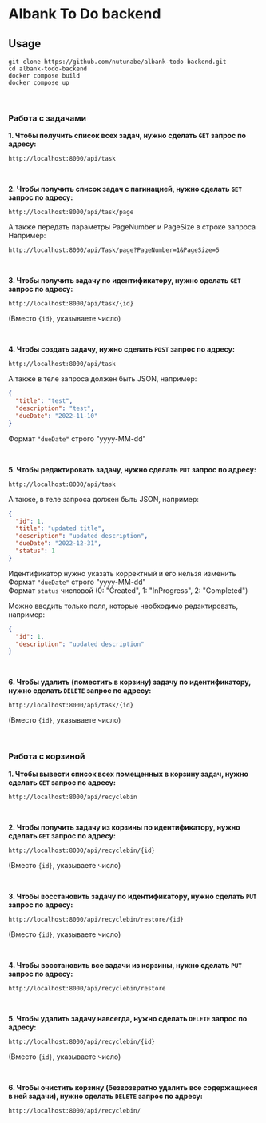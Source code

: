 # Albank To Do backend  

## Usage  
```
git clone https://github.com/nutunabe/albank-todo-backend.git
cd albank-todo-backend
docker compose build
docker compose up
 ```

<br/>

### Работа с задачами  
**1.  Чтобы получить список всех задач, нужно сделать ```GET``` запрос по адресу:**  
```
http://localhost:8000/api/task
```

<br/>  

**2.  Чтобы получить список задач с пагинацией, нужно сделать ```GET``` запрос по адресу:**  
```
http://localhost:8000/api/task/page
```
А также передать параметры PageNumber и PageSize в строке запроса  
Например:  
```
http://localhost:8000/api/Task/page?PageNumber=1&PageSize=5
```

<br/>

**3.  Чтобы получить задачу по идентификатору, нужно сделать ```GET``` запрос по адресу:**  
```
http://localhost:8000/api/task/{id}
```
(Вместо ```{id}```, указываете число)  

<br/>  

**4.  Чтобы создать задачу, нужно сделать ```POST``` запрос по адресу:**  
```
http://localhost:8000/api/task
```
А также в теле запроса должен быть JSON, например:  
```json
{
  "title": "test",
  "description": "test",
  "dueDate": "2022-11-10"
}
```
Формат ```"dueDate"``` строго "yyyy-MM-dd"  

<br/>

**5.  Чтобы редактировать задачу, нужно сделать ```PUT``` запрос по адресу:**  
```
http://localhost:8000/api/task
```
А также, в теле запроса должен быть JSON, например:  
```json
{
  "id": 1,
  "title": "updated title",
  "description": "updated description",
  "dueDate": "2022-12-31",
  "status": 1
}
```
Идентификатор нужно указать корректный и его нельзя изменить  
Формат ```"dueDate"``` строго "yyyy-MM-dd"  
Формат ```status``` числовой (0: "Created", 1: "InProgress", 2: "Completed")

Можно вводить только поля, которые необходимо редактировать, например:  
```json
{
  "id": 1,
  "description": "updated description"
}
```

<br/>  

**6.  Чтобы удалить (поместить в корзину) задачу по идентификатору, нужно сделать ```DELETE``` запрос по адресу:**  
```
http://localhost:8000/api/task/{id}
```
(Вместо ```{id}```, указываете число)  

<br/>  

### Работа с корзиной  

**1.  Чтобы вывести список всех помещенных в корзину задач, нужно сделать ```GET``` запрос по адресу:**  
```
http://localhost:8000/api/recyclebin
```

<br/>  

**2.  Чтобы получить задачу из корзины по идентификатору, нужно сделать ```GET``` запрос по адресу:**  
```
http://localhost:8000/api/recyclebin/{id}
```
(Вместо ```{id}```, указываете число)  

<br/>  

**3. Чтобы восстановить задачу по идентификатору, нужно сделать ```PUT``` запрос по адресу:**  
```
http://localhost:8000/api/recyclebin/restore/{id}
```
(Вместо ```{id}```, указываете число)  

<br/>  

**4. Чтобы восстановить все задачи из корзины, нужно сделать ```PUT``` запрос по адресу:**  
```
http://localhost:8000/api/recyclebin/restore
```

<br/>  

**5. Чтобы удалить задачу навсегда, нужно сделать ```DELETE``` запрос по адресу:**  
```
http://localhost:8000/api/recyclebin/{id}
```
(Вместо ```{id}```, указываете число)  

<br/>  

**6. Чтобы очистить корзину (безвозвратно удалить все содержащиеся в ней задачи), нужно сделать ```DELETE``` запрос по адресу:**  
```
http://localhost:8000/api/recyclebin/
```

